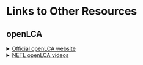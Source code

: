 # Links to Other Resources
## openLCA
<details>
 <summary><a href="[https://netl.doe.gov/LCA/co2u/Training](https://www.openlca.org/)">Official openLCA website</a></b></summary>
  
-  [Download openLCA](https://www.openlca.org/download/)</br>
-  [openLCA v2 User Manual](https://greendelta.github.io/openLCA2-manual/introduction/index.html)
</details>


<details>
 <summary><a href="https://netl.doe.gov/LCA/co2u/Training">NETL openLCA videos</a></b></summary>

-  Series of YouTube videos, developed by the National Energy Technology Laboratory (NETL) in support of their CO2U program, introducing basic openLCA functionalities including:
    -  Introduction, creating unit processes, analyzing product systems (i.e running results), uncertainty analysis, product management and importing and exporting data.

</details>


